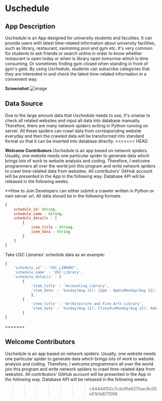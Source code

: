 # Uschedule

## App Description
Uschedule is an App designed for university students and faculties. It can provide users with latest time-related information about university facilities, such as library, restaurant, swimming pool and gym etc. It's very common for students to ask friends or search online in order to know whether restaurant is open today or when is library open tomorrow which is time consuming. Or sometimes finding gym closed when standing in front of gym's gate. By using Uschedule, students can subscribe categories that they are interested in and check the latest time-related information in a convenient way. 

**Screenshot**
![image](./img/Uschedule_Overview.png)

## Data Source
Due to the large amount data that Uschedule needs to use, it's unwise to check all related websites and input all data into database manually. Therefore, there are many network spiders writing in Python running on server. All these spiders can crawl data from corresponding website everyday and then the crawled data will be transformed into standard format so that it can be inserted into database directly.
<<<<<<< HEAD

**Welcome Contributors**
Uschedule is an app based on network spiders. Usually, one website needs one particular spider to generate data which brings lots of work to website analysis and coding. Therefore, I welcome programmers all over the world join this program and write network spiders to crawl time-related data from websites. All contributors' GitHub account will be presented in the App in the following way. Database API will be released in the following weeks.

**How to Join
Developers can either submit a crawler written in Python or own server url. All data should be in the following formate.

```javascript
{
	schedule_id: String,
    schedule_name : String,
    schedule_details : [
    	{
        	item_title : String,
           	item_data : String
        }
    ]
}
```
Take USC Libraries' schedule data as an example:

```javascript
{
	'schedule_id' : 'USC_LIBRARY', 
	'schedule_name' : 'USC Library', 
	'schedule_details' : [
		{
			'item_title' : 'Accounting Library', 
			'item_data' : 'Sunday(Aug 21): 12pm - 8pm\nMonday(Aug 22): 7:30am - 10:30pm\nTuesday(Aug 23): 7:30am - 10:30pm\nWednesday(Aug 24): 7:30am - 10:30pm\nThursday(Aug 25): 7:30am - 10:30pm\nFriday(Aug 26): 7:30am - 5pm\nSaturday(Aug 27): 9am - 5pm\n'
			},
		{
			'item_title' : 'Architecture and Fine Arts Library', 
			'item_data' : 'Sunday(Aug 21): Closed\nMonday(Aug 22): 9am - 10pm\nTuesday(Aug 23): 9am - 10pm\nWednesday(Aug 24): 9am - 10pm\nThursday(Aug 25): 9am - 10pm\nFriday(Aug 26): 9am - 5pm\nSaturday(Aug 27): Closed\n'
		}
}
```


=======

## Welcome Contributors
Uschedule is an app based on network spiders. Usually, one website needs one particular spider to generate data which brings lots of work to website analysis and coding. Therefore, I welcome programmers all over the world join this program and write network spiders to crawl time-related data from websites. All contributors' GitHub account will be presented in the App in the following way. Database API will be released in the following weeks.

>>>>>>> c444d4f52c7cdc6fa637faac8c05e51b1d671096
